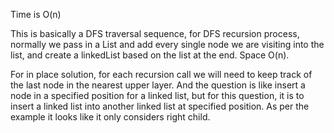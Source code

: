 
Time is O(n)

This is basically a DFS traversal sequence, for DFS recursion process, normally we pass in a List<Node> and add every single node we are visiting into the list, and create a linkedList based on the list at the end.  Space O(n).   

For in place solution, for each recursion call we will need to keep track of the last node in the nearest upper layer. And the question is like insert a node in a specified position for a linked list, but for this question, it is to insert a linked list into another linked list at specified position.  As per the example it looks like it only considers right child.      

  
